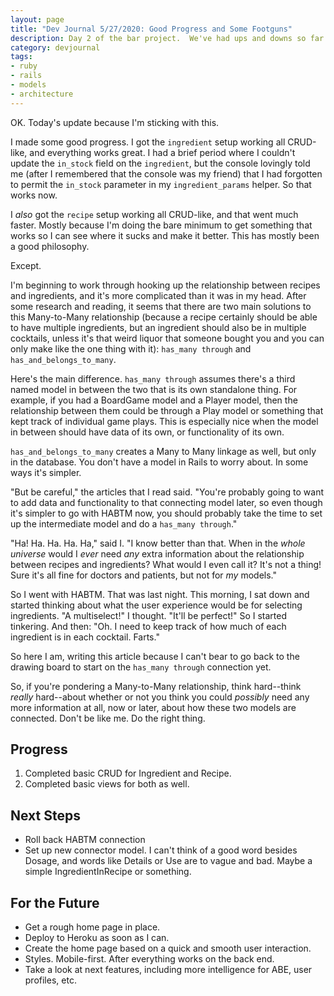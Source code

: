 ```yaml
---
layout: page
title: "Dev Journal 5/27/2020: Good Progress and Some Footguns"
description: Day 2 of the bar project.  We've had ups and downs so far.
category: devjournal
tags:
- ruby
- rails
- models
- architecture
---
```


OK.  Today's update because I'm sticking with this.

I made some good progress.  I got the `ingredient` setup working all CRUD-like, and everything works great.  I had a brief period where I couldn't update the `in_stock` field on the `ingredient`, but the console lovingly told me (after I remembered that the console was my friend) that I had forgotten to permit the `in_stock` parameter in my `ingredient_params` helper.  So that works now.

I *also* got the `recipe` setup working all CRUD-like, and that went much faster.  Mostly because I'm doing the bare minimum to get something that works so I can see where it sucks and make it better.  This has mostly been a good philosophy.

Except.

I'm beginning to work through hooking up the relationship between recipes and ingredients, and it's more complicated than it was in my head.  After some research and reading, it seems that there are two main solutions to this Many-to-Many relationship (because a recipe certainly should be able to have multiple ingredients, but an ingredient should also be in multiple cocktails, unless it's that weird liquor that someone bought you and you can only make like the one thing with it): `has_many through` and `has_and_belongs_to_many`.

Here's the main difference.  `has_many through` assumes there's a third named model in between the two that is its own standalone thing.  For example, if you had a BoardGame model and a Player model, then the relationship between them could be through a Play model or something that kept track of individual game plays.  This is especially nice when the model in between should have data of its own, or functionality of its own.

`has_and_belongs_to_many` creates a Many to Many linkage as well, but only in the database.  You don't have a model in Rails to worry about.  In some ways it's simpler.

"But be careful," the articles that I read said.  "You're probably going to want to add data and functionality to that connecting model later, so even though it's simpler to go with HABTM now, you should probably take the time to set up the intermediate model and do a `has_many through`."

"Ha!  Ha. Ha. Ha. Ha," said I.  "I know better than that.  When in the *whole universe* would I *ever* need *any* extra information about the relationship between recipes and ingredients?  What would I even call it?  It's not a thing!  Sure it's all fine for doctors and patients, but not for *my* models."

So I went with HABTM.  That was last night.  This morning, I sat down and started thinking about what the user experience would be for selecting ingredients.  "A multiselect!" I thought.  "It'll be perfect!"  So I started tinkering.  And then: "Oh.  I need to keep track of how much of each ingredient is in each cocktail.  Farts."

So here I am, writing this article because I can't bear to go back to the drawing board to start on the `has_many through` connection yet.

So, if you're pondering a Many-to-Many relationship, think hard--think *really* hard--about whether or not you think you could *possibly* need any more information at all, now or later, about how these two models are connected.  Don't be like me.  Do the right thing.

## Progress

1. Completed basic CRUD for Ingredient and Recipe.
2. Completed basic views for both as well.

## Next Steps

- Roll back HABTM connection
- Set up new connector model.  I can't think of a good word besides Dosage, and words like Details or Use are to vague and bad.  Maybe a simple IngredientInRecipe or something.

## For the Future

- Get a rough home page in place.
- Deploy to Heroku as soon as I can.
- Create the home page based on a quick and smooth user interaction.
- Styles.  Mobile-first.  After everything works on the back end.
- Take a look at next features, including more intelligence for ABE, user profiles, etc.